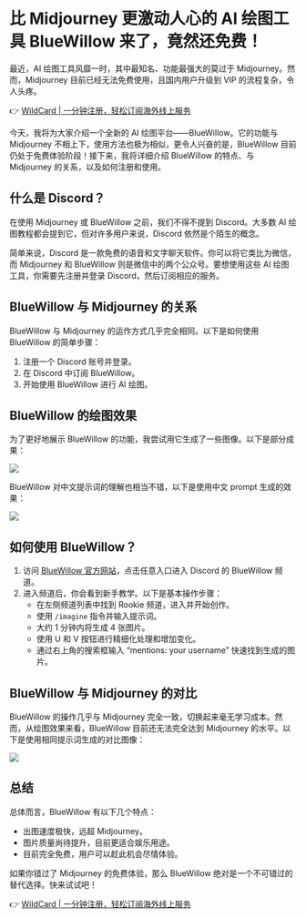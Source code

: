 # 比 Midjourney 更激动人心的 AI 绘图工具 BlueWillow 来了，竟然还免费！

最近，AI 绘图工具风靡一时，其中最知名、功能最强大的莫过于 Midjourney。然而，Midjourney 目前已经无法免费使用，且国内用户升级到 VIP 的流程复杂，令人头疼。

👉 [WildCard | 一分钟注册，轻松订阅海外线上服务](https://bbtdd.com/WildCard)

今天，我将为大家介绍一个全新的 AI 绘图平台——BlueWillow。它的功能与 Midjourney 不相上下，使用方法也极为相似，更令人兴奋的是，BlueWillow 目前仍处于免费体验阶段！接下来，我将详细介绍 BlueWillow 的特点、与 Midjourney 的关系，以及如何注册和使用。

## 什么是 Discord？

在使用 Midjourney 或 BlueWillow 之前，我们不得不提到 Discord。大多数 AI 绘图教程都会提到它，但对许多用户来说，Discord 依然是个陌生的概念。

简单来说，Discord 是一款免费的语音和文字聊天软件。你可以将它类比为微信，而 Midjourney 和 BlueWillow 则是微信中的两个公众号。要想使用这些 AI 绘图工具，你需要先注册并登录 Discord，然后订阅相应的服务。

## BlueWillow 与 Midjourney 的关系

BlueWillow 与 Midjourney 的运作方式几乎完全相同。以下是如何使用 BlueWillow 的简单步骤：

1. 注册一个 Discord 账号并登录。
2. 在 Discord 中订阅 BlueWillow。
3. 开始使用 BlueWillow 进行 AI 绘图。

## BlueWillow 的绘图效果

为了更好地展示 BlueWillow 的功能，我尝试用它生成了一些图像。以下是部分成果：

![](https://bbtdd.com/img/8751791789639711.webp)

BlueWillow 对中文提示词的理解也相当不错，以下是使用中文 prompt 生成的效果：

![](https://bbtdd.com/img/965829886049684.webp)

## 如何使用 BlueWillow？

1. 访问 [BlueWillow 官方网站](https://bluewillow.com/)，点击任意入口进入 Discord 的 BlueWillow 频道。
2. 进入频道后，你会看到新手教学。以下是基本操作步骤：
   - 在左侧频道列表中找到 Rookie 频道，进入并开始创作。
   - 使用 `/imagine` 指令并输入提示词。
   - 大约 1 分钟内将生成 4 张图片。
   - 使用 U 和 V 按钮进行精细化处理和增加变化。
   - 通过右上角的搜索框输入 “mentions: your username” 快速找到生成的图片。

## BlueWillow 与 Midjourney 的对比

BlueWillow 的操作几乎与 Midjourney 完全一致，切换起来毫无学习成本。然而，从绘图效果来看，BlueWillow 目前还无法完全达到 Midjourney 的水平。以下是使用相同提示词生成的对比图像：

![](https://bbtdd.com/img/72894586.webp)

## 总结

总体而言，BlueWillow 有以下几个特点：

- 出图速度极快，远超 Midjourney。
- 图片质量尚待提升，目前更适合娱乐用途。
- 目前完全免费，用户可以趁此机会尽情体验。

如果你错过了 Midjourney 的免费体验，那么 BlueWillow 绝对是一个不可错过的替代选择。快来试试吧！

👉 [WildCard | 一分钟注册，轻松订阅海外线上服务](https://bbtdd.com/WildCard)
